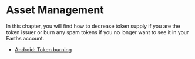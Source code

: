 # Asset Management

In this chapter, you will find how to decrease token supply if you are the token issuer or burn any spam tokens if you no longer want to see it in your Earths account.

* [Android: Token burning](assets-management/burn-an-asset.md)
